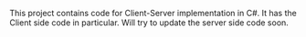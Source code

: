 This project contains code for Client-Server implementation in C#. It has the Client side code in particular. Will try to update the server side code soon.
